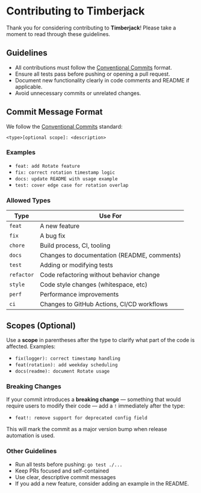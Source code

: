 # Contributing to Timberjack

Thank you for considering contributing to **Timberjack**! Please take a moment to read through these guidelines.

## Guidelines

- All contributions must follow the [Conventional Commits](https://www.conventionalcommits.org/en/v1.0.0) format.
- Ensure all tests pass before pushing or opening a pull request.
- Document new functionality clearly in code comments and README if applicable.
- Avoid unnecessary commits or unrelated changes.

## Commit Message Format

We follow the [Conventional Commits](https://www.conventionalcommits.org/en/v1.0.0/) standard:

```
<type>[optional scope]: <description>
```
### Examples

- `feat: add Rotate feature`
- `fix: correct rotation timestamp logic`
- `docs: update README with usage example`
- `test: cover edge case for rotation overlap`

### Allowed Types

| Type      | Use For                                                                 |
|-----------|-------------------------------------------------------------------------|
| `feat`    | A new feature                                               |
| `fix`     | A bug fix                                             |
| `chore`   | Build process, CI, tooling                        |
| `docs`    | Changes to documentation (README, comments)                             |
| `test`    | Adding or modifying tests                                               |
| `refactor`| Code refactoring without behavior change               |
| `style`   | Code style changes (whitespace, etc)                                      |
| `perf`    | Performance improvements                                                |
| `ci`      | Changes to GitHub Actions, CI/CD workflows                              |


## Scopes (Optional)

Use a **scope** in parentheses after the type to clarify what part of the code is affected. Examples:

- `fix(logger): correct timestamp handling`
- `feat(rotation): add weekday scheduling`
- `docs(readme): document Rotate usage`

### Breaking Changes

If your commit introduces a **breaking change** — something that would require users to modify their code — add a `!` immediately after the type:

- `feat!: remove support for deprecated config field`

This will mark the commit as a major version bump when release automation is used.

### Other Guidelines

- Run all tests before pushing: `go test ./...`
- Keep PRs focused and self-contained
- Use clear, descriptive commit messages
- If you add a new feature, consider adding an example in the README.
